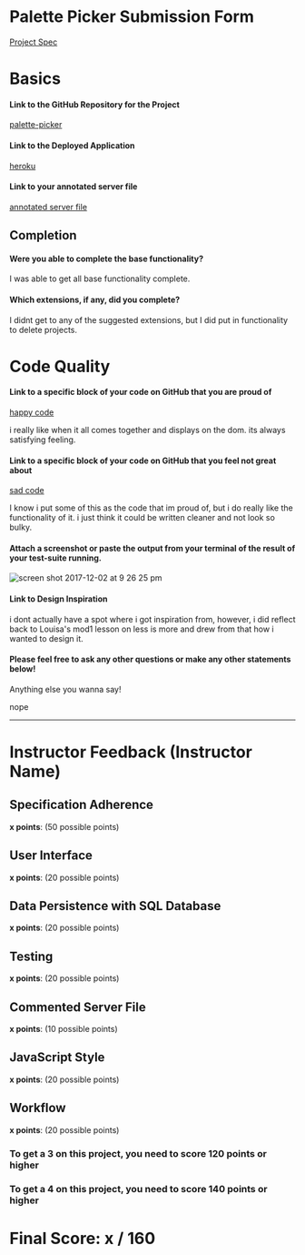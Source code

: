 # Palette Picker Submission Form

[Project Spec](http://frontend.turing.io/projects/palette-picker.html)

# Basics

#### Link to the GitHub Repository for the Project
[palette-picker](https://github.com/johnmboudreaux/palette-picker)

#### Link to the Deployed Application
[heroku](https://jm-palette-picker.herokuapp.com/)

#### Link to your annotated server file
[annotated server file](https://github.com/johnmboudreaux/palette-picker/blob/server-comments/server.js)

## Completion

#### Were you able to complete the base functionality?

I was able to get all base functionality complete.

#### Which extensions, if any, did you complete?

I didnt get to any of the suggested extensions, but I did put in functionality to delete projects.

# Code Quality

#### Link to a specific block of your code on GitHub that you are proud of
[happy code](https://github.com/johnmboudreaux/palette-picker/blob/c84bcd40d2bd24bd5e7d4bb282643a45fbc10bb7/public/js/scripts.js#L107-L160)


i really like when it all comes together and displays on the dom. its always satisfying feeling.

#### Link to a specific block of your code on GitHub that you feel not great about
[sad code](https://github.com/johnmboudreaux/palette-picker/blob/c84bcd40d2bd24bd5e7d4bb282643a45fbc10bb7/public/js/scripts.js#L134-L160)

I know i put some of this as the code that im proud of, but i do really like the functionality of it. i 
just think it could be written cleaner and not look so bulky.

#### Attach a screenshot or paste the output from your terminal of the result of your test-suite running.



![screen shot 2017-12-02 at 9 26 25 pm](https://user-images.githubusercontent.com/20631355/33522355-ce610f30-d7a7-11e7-9a4e-df69494a9cb0.png)


#### Link to Design Inspiration

i dont actually have a spot where i got inspiration from, however, i did reflect back to Louisa's mod1 lesson 
on less is more and drew from that how i wanted to design it.

#### Please feel free to ask any other questions or make any other statements below!

Anything else you wanna say!

nope

-----


# Instructor Feedback (Instructor Name)

## Specification Adherence

**x points**: (50 possible points)

## User Interface

**x points**: (20 possible points)

## Data Persistence with SQL Database

**x points**: (20 possible points)

## Testing

**x points**: (20 possible points)

## Commented Server File

**x points**: (10 possible points)

## JavaScript Style

**x points**: (20 possible points)

## Workflow

**x points**: (20 possible points)


### To get a 3 on this project, you need to score 120 points or higher
### To get a 4 on this project, you need to score 140 points or higher

# Final Score: x / 160

